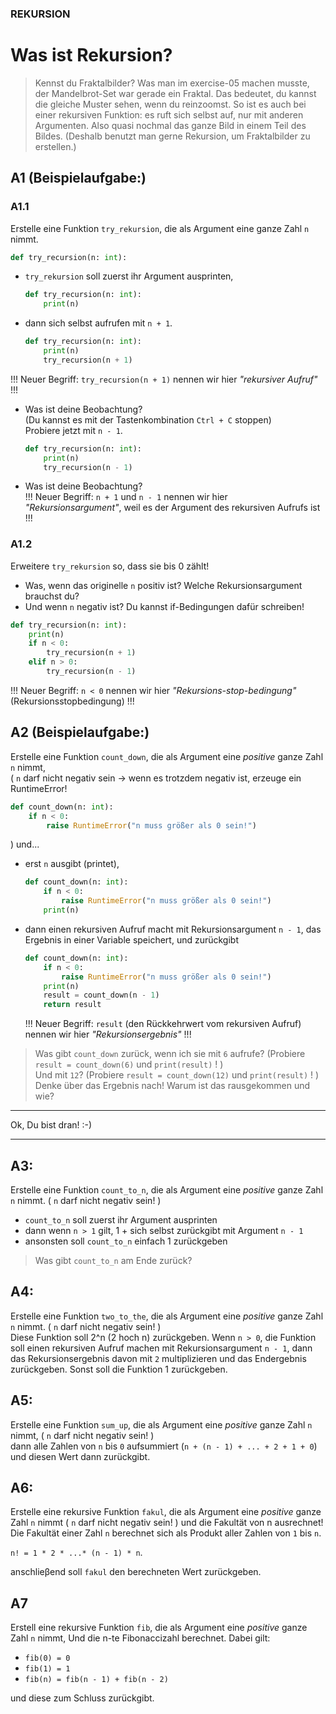 ### REKURSION 
# Was ist Rekursion?
> Kennst du Fraktalbilder? Was man im exercise-05 machen musste,
> der Mandelbrot-Set war gerade ein Fraktal.
> Das bedeutet, du kannst die gleiche Muster sehen, wenn du reinzoomst.
> So ist es auch bei einer rekursiven Funktion: es ruft sich selbst auf,
> nur mit anderen Argumenten. Also quasi nochmal das ganze Bild
> in einem Teil des Bildes.
> (Deshalb benutzt man gerne Rekursion, um Fraktalbilder zu erstellen.)

## A1 (Beispielaufgabe:)
### A1.1 
Erstelle eine Funktion `try_rekursion`, die als Argument eine ganze Zahl `n` nimmt.
  ```py
  def try_recursion(n: int):
  ```
- `try_rekursion` soll zuerst ihr Argument ausprinten, 
  ```py
  def try_recursion(n: int):
      print(n)
  ```
- dann sich selbst aufrufen mit `n + 1`.
  ```py
  def try_recursion(n: int):
      print(n)
      try_recursion(n + 1)
  ```
!!! Neuer Begriff:  `try_recursion(n + 1)` nennen wir hier _"rekursiver Aufruf"_ !!!

- Was ist deine Beobachtung?  
  (Du kannst es mit der Tastenkombination `Ctrl + C` stoppen)  
  Probiere jetzt mit `n - 1`.
  ```py
  def try_recursion(n: int):
      print(n)
      try_recursion(n - 1)
  ```
- Was ist deine Beobachtung?  
!!! Neuer Begriff:  `n + 1` und `n - 1` nennen wir hier _"Rekursionsargument"_, weil es der Argument des rekursiven Aufrufs ist !!!

### A1.2 
Erweitere `try_rekursion` so, dass sie bis 0 zählt!
- Was, wenn das originelle `n` positiv ist? Welche Rekursionsargument brauchst du?
- Und wenn `n` negativ ist? Du kannst if-Bedingungen dafür schreiben!
```py
def try_recursion(n: int):
    print(n)
    if n < 0:
        try_recursion(n + 1)
    elif n > 0:
        try_recursion(n - 1)
```
!!! Neuer Begriff: `n < 0` nennen wir hier _"Rekursions-stop-bedingung"_ (Rekursionsstopbedingung) !!!



## A2 (Beispielaufgabe:)
Erstelle eine Funktion `count_down`, die als Argument eine *positive* ganze Zahl `n` nimmt,  
( `n` darf nicht negativ sein -> wenn es trotzdem negativ ist, erzeuge ein RuntimeError!
```py
def count_down(n: int):
    if n < 0:
        raise RuntimeError("n muss größer als 0 sein!")
```
) und...
- erst `n` ausgibt (printet),
  ```py
  def count_down(n: int):
      if n < 0:
          raise RuntimeError("n muss größer als 0 sein!")
      print(n)
  ```
- dann einen rekursiven Aufruf macht mit Rekursionsargument `n - 1`, das Ergebnis in einer Variable speichert, und zurückgibt
  ```py
  def count_down(n: int):
      if n < 0:
          raise RuntimeError("n muss größer als 0 sein!")
      print(n)
      result = count_down(n - 1)
      return result
  ```
  !!! Neuer Begriff: `result` (den Rückkehrwert vom rekursiven Aufruf) nennen wir hier _"Rekursionsergebnis"_ !!!  

> Was gibt `count_down` zurück, wenn ich sie mit `6` aufrufe? (Probiere `result = count_down(6)` und `print(result)` ! )  
> Und mit `12`? (Probiere `result = count_down(12)` und `print(result)` ! )  
> Denke über das Ergebnis nach! Warum ist das rausgekommen und wie?

---

Ok, Du bist dran! :-)

---

## A3:
Erstelle eine Funktion `count_to_n`, die als Argument eine *positive* ganze Zahl `n` nimmt. ( `n` darf nicht negativ sein! )
- `count_to_n` soll zuerst ihr Argument ausprinten
- dann wenn `n > 1` gilt,  1 + sich selbst zurückgibt mit Argument `n - 1`
- ansonsten soll `count_to_n` einfach 1 zurückgeben
> Was gibt `count_to_n` am Ende zurück?

## A4:
Erstelle eine Funktion `two_to_the`, die als Argument eine *positive* ganze Zahl `n` nimmt. ( `n` darf nicht negativ sein! )  
Diese Funktion soll 2^n (2 hoch n) zurückgeben. Wenn `n > 0`, die Funktion soll einen rekursiven Aufruf machen mit Rekursionsargument `n - 1`,
dann das Rekursionsergebnis davon mit `2` multiplizieren und das Endergebnis zurückgeben.
Sonst soll die Funktion 1 zurückgeben.

## A5:
Erstelle eine Funktion `sum_up`, die als Argument eine *positive* ganze Zahl `n` nimmt, ( `n` darf nicht negativ sein! )  
dann alle Zahlen von `n` bis `0` aufsummiert (`n + (n - 1) + ... + 2 + 1 + 0`) und diesen Wert dann zurückgibt.

## A6:
Erstelle eine rekursive Funktion `fakul`,  die als Argument eine *positive* ganze Zahl `n` nimmt ( `n` darf nicht negativ sein! )
und die Fakultät von n ausrechnet! Die Fakultät einer Zahl `n` berechnet sich 
als Produkt aller Zahlen von `1` bis `n`.

`n! = 1 * 2 * ...* (n - 1) * n`.

anschlieβend soll `fakul` den berechneten Wert zurückgeben.

## A7
Erstell eine rekursive Funktion `fib`, die als Argument eine *positive* ganze Zahl `n` nimmt,
Und die n-te Fibonaccizahl berechnet.
Dabei gilt:
- `fib(0) = 0`
- `fib(1) = 1`
- `fib(n) = fib(n - 1) + fib(n - 2)`

und diese zum Schluss zurückgibt.
